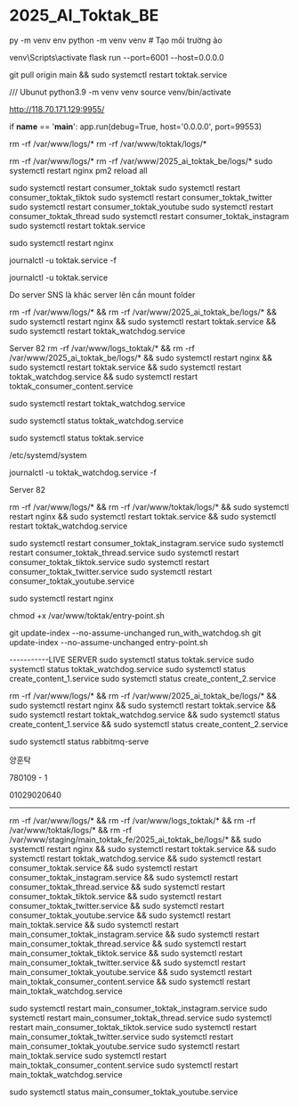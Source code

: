 # 2025_AI_Toktak_BE
py -m venv env
python -m venv venv  # Tạo môi trường ảo

venv\Scripts\activate 
flask run --port=6001 --host=0.0.0.0


git pull origin main && sudo systemctl restart toktak.service

/// Ubunut 
python3.9 -m venv venv
source venv/bin/activate



http://118.70.171.129:9955/
    

if __name__ == '__main__':
    app.run(debug=True, host='0.0.0.0', port=99553)



rm -rf /var/www/logs/*
rm -rf /var/www/toktak/logs/*

 
rm -rf /var/www/logs/*
rm -rf /var/www/2025_ai_toktak_be/logs/*
sudo systemctl restart nginx 
pm2 reload all

sudo systemctl restart consumer_toktak
sudo systemctl restart consumer_toktak_tiktok
sudo systemctl restart consumer_toktak_twitter
sudo systemctl restart consumer_toktak_youtube
sudo systemctl restart consumer_toktak_thread
sudo systemctl restart consumer_toktak_instagram
sudo systemctl restart toktak.service

sudo systemctl restart nginx 



journalctl -u toktak.service -f


journalctl -u toktak.service


Do server SNS là khác server lên cần mount folder 



rm -rf /var/www/logs/* && rm -rf /var/www/2025_ai_toktak_be/logs/* && sudo systemctl restart nginx && sudo systemctl restart toktak.service && sudo systemctl restart toktak_watchdog.service


Server 82
rm -rf /var/www/logs_toktak/* && rm -rf /var/www/2025_ai_toktak_be/logs/* && sudo systemctl restart nginx && sudo systemctl restart toktak.service && sudo systemctl restart toktak_watchdog.service && sudo systemctl restart toktak_consumer_content.service




sudo systemctl restart toktak_watchdog.service

sudo systemctl status toktak_watchdog.service

sudo systemctl status toktak.service


/etc/systemd/system


journalctl -u toktak_watchdog.service -f


Server 82

rm -rf /var/www/logs/* && rm -rf /var/www/toktak/logs/* && sudo systemctl restart nginx && sudo systemctl restart toktak.service && sudo systemctl restart toktak_watchdog.service

sudo systemctl restart consumer_toktak_instagram.service
sudo systemctl restart consumer_toktak_thread.service
sudo systemctl restart consumer_toktak_tiktok.service
sudo systemctl restart consumer_toktak_twitter.service
sudo systemctl restart consumer_toktak_youtube.service

sudo systemctl restart nginx 


chmod +x /var/www/toktak/entry-point.sh


git update-index --no-assume-unchanged run_with_watchdog.sh
git update-index --no-assume-unchanged entry-point.sh




-----------LIVE SERVER
sudo systemctl status toktak.service
sudo systemctl status toktak_watchdog.service
sudo systemctl status create_content_1.service
sudo systemctl status create_content_2.service


rm -rf /var/www/logs/* && rm -rf /var/www/2025_ai_toktak_be/logs/* && sudo systemctl restart nginx && sudo systemctl restart toktak.service && sudo systemctl restart toktak_watchdog.service && sudo systemctl status create_content_1.service && sudo systemctl status create_content_2.service



sudo systemctl status rabbitmq-serve


양훈탁

780109 - 1 

01029020640

----------------------------------

rm -rf /var/www/logs/* && rm -rf /var/www/logs_toktak/* && rm -rf /var/www/toktak/logs/* && rm -rf /var/www/staging/main_toktak_fe/2025_ai_toktak_be/logs/* && sudo systemctl restart nginx && sudo systemctl restart toktak.service && sudo systemctl restart toktak_watchdog.service && sudo systemctl restart consumer_toktak.service  && sudo systemctl restart consumer_toktak_instagram.service && sudo systemctl restart consumer_toktak_thread.service && sudo systemctl restart consumer_toktak_tiktok.service && sudo systemctl restart consumer_toktak_twitter.service && sudo systemctl restart consumer_toktak_youtube.service && sudo systemctl restart main_toktak.service  && sudo systemctl restart main_consumer_toktak_instagram.service  && sudo systemctl restart main_consumer_toktak_thread.service  && sudo systemctl restart main_consumer_toktak_tiktok.service  && sudo systemctl restart main_consumer_toktak_twitter.service  && sudo systemctl restart main_consumer_toktak_youtube.service  && sudo systemctl restart main_toktak_consumer_content.service  && sudo systemctl restart main_toktak_watchdog.service 


sudo systemctl restart main_consumer_toktak_instagram.service
sudo systemctl restart main_consumer_toktak_thread.service
sudo systemctl restart main_consumer_toktak_tiktok.service
sudo systemctl restart main_consumer_toktak_twitter.service
sudo systemctl restart main_consumer_toktak_youtube.service
sudo systemctl restart main_toktak.service
sudo systemctl restart main_toktak_consumer_content.service
sudo systemctl restart main_toktak_watchdog.service


sudo systemctl status main_consumer_toktak_youtube.service